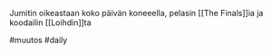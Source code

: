 Jumitin oikeastaan koko päivän koneeella, pelasin [[The Finals]]ia ja koodailin [[Loihdin]]ta

#muutos #daily